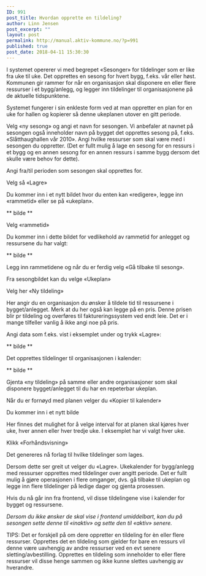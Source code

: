 ```yaml
---
ID: 991
post_title: Hvordan opprette en tildeling?
author: Linn Jensen
post_excerpt: ""
layout: post
permalink: http://manual.aktiv-kommune.no/?p=991
published: true
post_date: 2018-04-11 15:30:30
---
```

I systemet opererer vi med begrepet «Sesonger» for tildelinger som er like fra uke til uke. Det opprettes en sesong for hvert bygg, f.eks. vår eller høst. Kommunen gir rammer for når en organisasjon skal disponere en eller flere ressurser i et bygg/anlegg, og legger inn tildelinger til organisasjonene på de aktuelle tidspunktene.

Systemet fungerer i sin enkleste form ved at man oppretter en plan for en uke for hallen og kopierer så denne ukeplanen utover en gitt periode.

Velg «ny sesong» og angi et navn for sesongen. Vi anbefaler at navnet på sesongen også inneholder navn på bygget det opprettes sesong på, f.eks. «Slåtthaughallen vår 2010». Angi hvilke ressurser som skal være med i sesongen du oppretter. (Det er fullt mulig å lage en sesong for en ressurs i et bygg og en annen sesong for en annen ressurs i samme bygg dersom det skulle være behov for dette).

Angi fra/til perioden som sesongen skal opprettes for.

Velg så «Lagre»

Du kommer inn i et nytt bildet hvor du enten kan «redigere», legge inn «rammetid» eller se på «ukeplan».

** bilde **

Velg «rammetid»

Du kommer inn i dette bildet for vedlikehold av rammetid for anlegget og ressursene du har valgt:

** bilde **

Legg inn rammetidene og når du er ferdig velg «Gå tilbake til sesong».

Fra sesongbildet kan du velge «Ukeplan»

Velg her «Ny tildeling»

Her angir du en organisasjon du ønsker å tildele tid til ressursene i bygget/anlegget. Merk at du her også kan legge på en pris. Denne prisen blir pr tildeling og overføres til faktureringssystem ved endt leie. Det er i mange tilfeller vanlig å ikke angi noe på pris.

Angi data som f.eks. vist i eksemplet under og trykk «Lagre»:

** bilde **

Det opprettes tildelinger til organisasjonen i kalender:

** bilde **

Gjenta «ny tildeling» på samme eller andre organisasjoner som skal disponere bygget/anlegget til du har en repeterbar ukeplan.

Når du er fornøyd med planen velger du «Kopier til kalender»

Du kommer inn i et nytt bilde

Her finnes det mulighet for å velge interval for at planen skal kjøres hver uke, hver annen eller hver tredje uke. I eksemplet har vi valgt hver uke.

Klikk «Forhåndsvisning»

Det genereres nå forlag til hvilke tildelinger som lages.

Dersom dette ser greit ut velger du «Lagre». Ukekalender for bygg/anlegg med ressurser opprettes med tildelinger over angitt periode. Det er fullt mulig å gjøre operasjonen i flere omganger, dvs. gå tilbake til ukeplan og legge inn flere tildelinger på ledige dager og gjenta prosessen.

Hvis du nå går inn fra frontend, vil disse tildelingene vise i kalender for bygget og ressursene.

<em>Dersom du ikke ønsker de skal vise i frontend umiddelbart, kan du på sesongen sette denne til «inaktiv» og sette den til «aktiv» senere.</em>

TIPS: Det er forskjell på om dere oppretter en tildeling for èn eller flere ressurser. Opprettes det en tildeling som gjelder for bare en ressurs vil denne være uavhengig av andre ressurser ved en evt senere sletting/avbestilling. Opprettes en tildeling som inneholder to eller flere ressurser vil disse henge sammen og ikke kunne slettes uavhengig av hverandre.